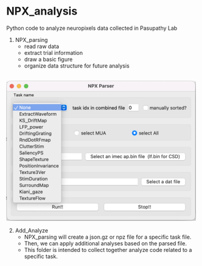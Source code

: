 # NPX_analysis
Python code to analyze neuropixels data collected in Pasupathy Lab
<br>


1. NPX_parsing 
    - read raw data
    - extract trial information
    - draw a basic figure
    - organize data structure for future analysis
<br>

<img src="https://github.com/taekjunkim/NPX_analysis/blob/main/images/NPXparser.png" width="500">


2. Add_Analyze
   - NPX_parsing will create a json.gz or npz file for a specific task file.
   - Then, we can apply additional analyses based on the parsed file.
   - This folder is intended to collect together analyze code related to a specific task. 

